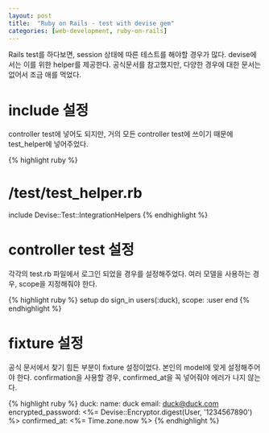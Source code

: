 ```yaml
---
layout: post
title:  "Ruby on Rails - test with devise gem"
categories: [web-development, ruby-on-rails]
---
```


Rails test를 하다보면, session 상태에 따른 테스트를 해야할 경우가 많다.
devise에서는 이를 위한 helper를 제공한다.
공식문서를 참고했지만, 다양한 경우에 대한 문서는 없어서 조금 애를 먹었다.


# include 설정

controller test에 넣어도 되지만, 거의 모든 controller test에 쓰이기 때문에 test_helper에 넣어주었다.<br>

{% highlight ruby %}
# /test/test_helper.rb
include Devise::Test::IntegrationHelpers
{% endhighlight %}

# controller test 설정

각각의 test.rb 파일에서 로그인 되었을 경우를 설정해주었다.
여러 모델을 사용하는 경우, scope을 지정해줘야 한다.

{% highlight ruby %}
setup do
  sign_in users(:duck), scope: :user
end
{% endhighlight %}

# fixture 설정

공식 문서에서 찾기 힘든 부분이 fixture 설정이었다.
본인의 model에 맞게 설정해주어야 한다.
confirmation을 사용할 경우, confirmed_at을 꼭 넣어줘야 에러가 나지 않는다.

{% highlight ruby %}
duck:
  name: duck
  email: duck@duck.com
  encrypted_password: <%= Devise::Encryptor.digest(User, '1234567890') %>
  confirmed_at: <%= Time.zone.now %>
{% endhighlight %}